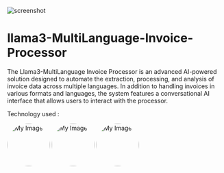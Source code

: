 


![screenshot](https://drive.google.com/uc?export=view&id=1t1TwrVUKBPLcpLPAMKcvtfBz_kQHqJ-t)


# llama3-MultiLanguage-Invoice-Processor
The Llama3-MultiLanguage Invoice Processor is an advanced AI-powered solution designed to automate the extraction, processing, and analysis of invoice data across multiple languages. In addition to handling invoices in various formats and languages, the system features a conversational AI interface that allows users to interact with the processor.

Technology used :

<img src="https://i0.wp.com/junilearning.com/wp-content/uploads/2020/06/python-programming-language.webp?fit=1920%2C1920&ssl=1" alt="My Image" style="border-radius: 50%; width: 100px;">

<img src="https://images.ctfassets.net/23aumh6u8s0i/2Qhstbnq6i34wLoPoAjWoq/9f66f58a22870df0d72a3cbaf77ce5b6/streamlit_hero.jpg" alt="My Image" style="border-radius: 50%; width: 100px;"/>

<img src="https://media.licdn.com/dms/image/D4D12AQGSDHcylNVfcA/article-cover_image-shrink_600_2000/0/1713710970597?e=2147483647&v=beta&t=FV__dZLzmCHa6Fm6-eqDzGa4KNLie6MFDC6SQ1FGiQI" alt="My Image" style="border-radius: 50%; width: 100px;"/>


